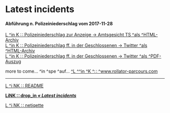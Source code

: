 # Latest incidents

#### Abführung n. Polizeiniederschlag vom 2017-11-28

[ L ^in K ∷ Polizeiniederschlag zur Anzeige → Amtsgesicht TS ^als ^HTML-Archiv ](https://rollparc.com/include/0ffSite/Mobile-Webmail--HametnerUwe-2017-12-17-PolizeiniederschlagAnzeige/)  
[ L ^in K ∷ Polizeiniederschlag ff. in der Geschlossenen → Twitter ^als ^HTML-Archiv ](https://rollparc.com/include/0ffSite/Twitter--HametnerUwe-2017-12-23-Quotes/)  
[ L ^in K ∷ Polizeiniederschlag ff. in der Geschlossenen → Twitter ^als ^PDF-Auszug ](https://rollparc.com/include/0ffSite/Twitter--HamenterUwe-2017-12-23-Quotes-ic.pdf)  


more to come… ^in ^spe ^auf… [ ^L ^^in ^K ^∷ ^www.rollator-parcours.com ](https://www.rollator-parcours.com/de/)


---
[ L ^i NK ∷ README ](./README.md)

**[ LiNK ∷ drop_in _« Latest incidents_ ](./droppin.md)**

[ L ^i NK ∷ netiqette ](./netiqette.md)